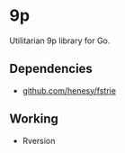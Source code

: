 # 9p
Utilitarian 9p library for Go.

## Dependencies

- [github.com/henesy/fstrie](https://github.com/henesy/fstrie)

## Working

- Rversion

